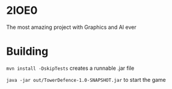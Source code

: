 # 2IOE0
The most amazing project with Graphics and AI ever

# Building
`mvn install -DskipTests` creates a runnable .jar file

`java -jar out/TowerDefence-1.0-SNAPSHOT.jar` to start the game
